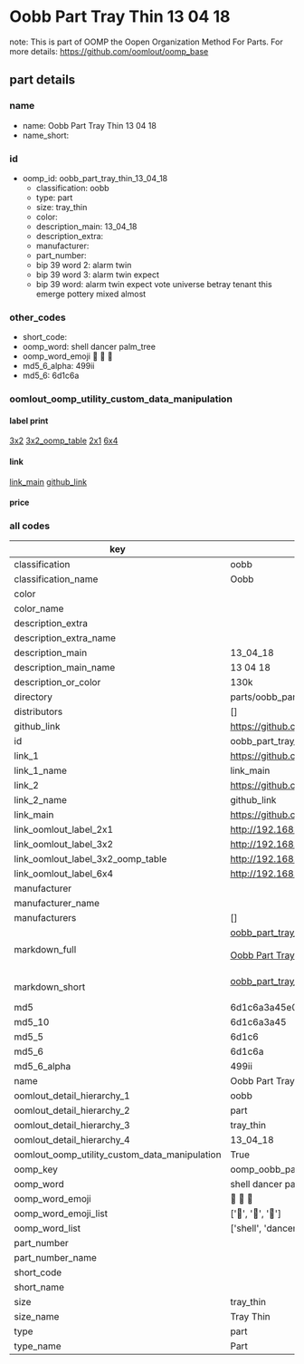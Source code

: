 # Oobb Part Tray Thin 13 04 18  

note: This is part of OOMP the Oopen Organization Method For Parts. For more details: https://github.com/oomlout/oomp_base

##  part details





### name
* name: Oobb Part Tray Thin 13 04 18
* name_short: 
### id
* oomp_id: oobb_part_tray_thin_13_04_18
  * classification: oobb
  * type: part
  * size: tray_thin
  * color: 
  * description_main: 13_04_18
  * description_extra: 
  * manufacturer: 
  * part_number: 
  * bip 39 word 2: alarm twin
  * bip 39 word 3: alarm twin expect
  * bip 39 word: alarm twin expect vote universe betray tenant this emerge pottery mixed almost

### other_codes
* short_code: 
* oomp_word: shell dancer palm_tree
* oomp_word_emoji :shell: :dancer: :palm_tree:
* md5_6_alpha: 499ii
* md5_6: 6d1c6a






### oomlout_oomp_utility_custom_data_manipulation
#### label print
[3x2](http://192.168.1.245:1112/?label=oomp%20499ii)
[3x2_oomp_table](http://192.168.1.107:1112/?label=oomp%20499ii)
[2x1](http://192.168.1.242:1112/?label=oomp%20499ii)
[6x4](http://192.168.1.55:1112/?label=oomp%20499ii)    

#### link

[link_main](https://github.com/oomlout/oomlout_oomp_current_version_messy/tree/main/parts/oobb_part_tray_thin_13_04_18) [github_link](https://github.com/oomlout/oomlout_oomp_part_src/tree/main/parts/oobb_part_tray_thin_13_04_18)                             

#### price







### all codes 
| key | value |  
| --- | --- |  
| classification | oobb |  
| classification_name | Oobb |  
| color |  |  
| color_name |  |  
| description_extra |  |  
| description_extra_name |  |  
| description_main | 13_04_18 |  
| description_main_name | 13 04 18 |  
| description_or_color | 130k |  
| directory | parts/oobb_part_tray_thin_13_04_18 |  
| distributors | [] |  
| github_link | https://github.com/oomlout/oomlout_oomp_part_src/tree/main/parts/oobb_part_tray_thin_13_04_18 |  
| id | oobb_part_tray_thin_13_04_18 |  
| link_1 | https://github.com/oomlout/oomlout_oomp_current_version_messy/tree/main/parts/oobb_part_tray_thin_13_04_18 |  
| link_1_name | link_main |  
| link_2 | https://github.com/oomlout/oomlout_oomp_part_src/tree/main/parts/oobb_part_tray_thin_13_04_18 |  
| link_2_name | github_link |  
| link_main | https://github.com/oomlout/oomlout_oomp_current_version_messy/tree/main/parts/oobb_part_tray_thin_13_04_18 |  
| link_oomlout_label_2x1 | http://192.168.1.242:1112/?label=oomp%20499ii |  
| link_oomlout_label_3x2 | http://192.168.1.245:1112/?label=oomp%20499ii |  
| link_oomlout_label_3x2_oomp_table | http://192.168.1.107:1112/?label=oomp%20499ii |  
| link_oomlout_label_6x4 | http://192.168.1.55:1112/?label=oomp%20499ii |  
| manufacturer |  |  
| manufacturer_name |  |  
| manufacturers | [] |  
| markdown_full | [oobb_part_tray_thin_13_04_18](https://github.com/oomlout/oomlout_oomp_current_version_messy/tree/main/parts/oobb_part_tray_thin_13_04_18)<br>[](https://github.com/oomlout/oomlout_oomp_current_version_messy/tree/main/parts/oobb_part_tray_thin_13_04_18)<br>[Oobb Part Tray Thin 13 04 18](https://github.com/oomlout/oomlout_oomp_current_version_messy/tree/main/parts/oobb_part_tray_thin_13_04_18)<br><br> |  
| markdown_short | [oobb_part_tray_thin_13_04_18](https://github.com/oomlout/oomlout_oomp_current_version_messy/tree/main/parts/oobb_part_tray_thin_13_04_18)<br><br> |  
| md5 | 6d1c6a3a45e0dbe055f6ef5ea0bad82e |  
| md5_10 | 6d1c6a3a45 |  
| md5_5 | 6d1c6 |  
| md5_6 | 6d1c6a |  
| md5_6_alpha | 499ii |  
| name | Oobb Part Tray Thin 13 04 18 |  
| oomlout_detail_hierarchy_1 | oobb |  
| oomlout_detail_hierarchy_2 | part |  
| oomlout_detail_hierarchy_3 | tray_thin |  
| oomlout_detail_hierarchy_4 | 13_04_18 |  
| oomlout_oomp_utility_custom_data_manipulation | True |  
| oomp_key | oomp_oobb_part_tray_thin_13_04_18 |  
| oomp_word | shell dancer palm_tree |  
| oomp_word_emoji | :shell: :dancer: :palm_tree: |  
| oomp_word_emoji_list | [':shell:', ':dancer:', ':palm_tree:'] |  
| oomp_word_list | ['shell', 'dancer', 'palm_tree'] |  
| part_number |  |  
| part_number_name |  |  
| short_code |  |  
| short_name |  |  
| size | tray_thin |  
| size_name | Tray Thin |  
| type | part |  
| type_name | Part |  
